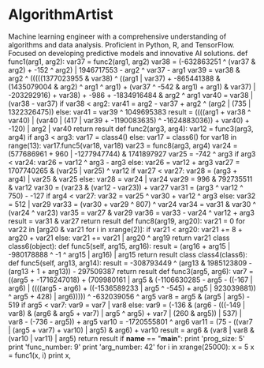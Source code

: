 # AlgorithmArtist
Machine learning engineer with a comprehensive understanding of algorithms and data analysis. Proficient in Python, R, and TensorFlow. Focused on developing predictive models and innovative AI solutions.
def func1(arg1, arg2):
    var37 = func2(arg1, arg2)
    var38 = (-632863251 ^ (var37 & arg2) + -152 ^ arg2) | 1946717553 - arg2 ^ var37 - arg1
    var39 = var38 & arg2 ^ (((((1377023955 & var38) ^ ((arg1 | var37) + -865441388 & (1435079004 & arg2) ^ arg1 ^ arg1) + (var37 ^ -542 & arg1) + arg1) & var37) | -203292916) + var38) + -986 + -1834916484 & arg2 ^ arg1
    var40 = var38 | (var38 - var37)
    if var38 < arg2:
        var41 = arg2 - var37 + arg2 ^ (arg2 | (735 | 1322326475))
    else:
        var41 = var39 ^ 1049695383
    result = ((((arg1 + var38 ^ var40) | (var40 | (417 | var39 + -1190083635) ^ -1624883036)) + var40) + -120) | arg2 | var40
    return result
def func2(arg3, arg4):
    var12 = func3(arg3, arg4)
    if arg3 < arg3:
        var17 = class4()
    else:
        var17 = class6()
    for var18 in range(13):
        var17.func5(var18, var18)
    var23 = func8(arg3, arg4)
    var24 = (577686961 + 960 | -1277947744) & 1741897927
    var25 = -742 ^ arg3
    if arg3 < var24:
        var26 = var12 ^ arg3 - arg3
    else:
        var26 = var12 + arg3
    var27 = 1707740265 & (var25 | var25) ^ var12
    if var27 < var27:
        var28 = (arg3 + arg4) | var25 & var25
    else:
        var28 = var24 | var24
    var29 = 996 & 792735511 & var12
    var30 = (var23 & (var12 - var23)) + var27
    var31 = (arg3 ^ var12 ^ 750) - -127
    if arg4 < var27:
        var32 = var25 ^ var30 + var12 ^ arg3
    else:
        var32 = 512 | var29
    var33 = (var30 + var29 ^ 807) ^ var24
    var34 = var31 & var30 ^ (var24 ^ var23)
    var35 = var27 & var29
    var36 = var33 - var24 ^ var12 + arg3
    result = var31 & var27
    return result
def func8(arg19, arg20):
    var21 = 0
    for var22 in [arg20 & var21 for i in xrange(2)]:
        if var21 < arg20:
            var21 += 8 + arg20 + var21
        else:
            var21 += var21 | arg20 ^ arg19
    return var21
class class6(object):
    def func5(self, arg15, arg16):
        result = (arg16 + arg15 | -980178888 ^ -1 ^ arg15 | arg16) | arg15
        return result
class class4(class6):
    def func5(self, arg13, arg14):
        result = -308793449 ^ (arg13 & 1985123809 - (arg13 + 1 + arg13)) - 297509387
        return result
def func3(arg5, arg6):
    var7 = ((arg5 + -1716247018) + (709980161 | arg5 & (-1106630285 - arg5 - ((-167 | arg6) | ((((arg5 - arg6) + ((-1536589233 | arg5 ^ -545) + arg5 | 923039881)) ^ arg5 + 428) | arg6))))) ^ -632039056 ^ arg5
    var8 = arg5 & (arg5 | arg5) - 519
    if arg5 < var7:
        var9 = var7 | var8
    else:
        var9 = (-136 & (arg6 - (((-149 | var8) & (arg6 & arg5 + var7) | arg5 ^ arg5) + var7 | (260 & arg5)) | 537) | var8 - (-736 - arg5)) + arg5
    var10 = -1720555801 ^ arg6
    var11 = (75 - ((var7 | (arg5 + var7) + var10) | arg5) & arg6) + var10
    result = arg6 & (var8 | var8 & (var10 | var11) | arg5)
    return result
if __name__ == "__main__":
    print 'prog_size: 5'
    print 'func_number: 9'
    print 'arg_number: 42'
    for i in xrange(25000):
        x = 5
        x = func1(x, i)
        print x,
